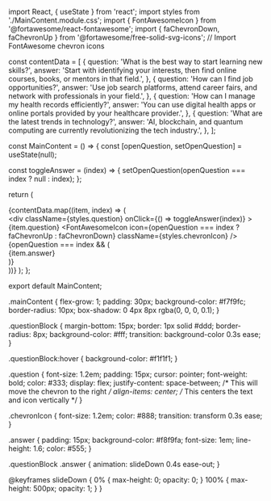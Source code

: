 import React, { useState } from 'react';
import styles from './MainContent.module.css';
import { FontAwesomeIcon } from '@fortawesome/react-fontawesome';
import { faChevronDown, faChevronUp } from '@fortawesome/free-solid-svg-icons'; // Import FontAwesome chevron icons

const contentData = [
  {
    question: 'What is the best way to start learning new skills?',
    answer: 'Start with identifying your interests, then find online courses, books, or mentors in that field.',
  },
  {
    question: 'How can I find job opportunities?',
    answer: 'Use job search platforms, attend career fairs, and network with professionals in your field.',
  },
  {
    question: 'How can I manage my health records efficiently?',
    answer: 'You can use digital health apps or online portals provided by your healthcare provider.',
  },
  {
    question: 'What are the latest trends in technology?',
    answer: 'AI, blockchain, and quantum computing are currently revolutionizing the tech industry.',
  },
];

const MainContent = () => {
  const [openQuestion, setOpenQuestion] = useState(null);

  const toggleAnswer = (index) => {
    setOpenQuestion(openQuestion === index ? null : index);
  };

  return (
    <div className={styles.mainContent}>
      {contentData.map((item, index) => (
        <div key={index} className={styles.questionBlock}>
          <div
            className={styles.question}
            onClick={() => toggleAnswer(index)}
          >
            {item.question}
            <FontAwesomeIcon
              icon={openQuestion === index ? faChevronUp : faChevronDown}
              className={styles.chevronIcon}
            />
          </div>
          {openQuestion === index && (
            <div className={styles.answer}>
              {item.answer}
            </div>
          )}
        </div>
      ))}
    </div>
  );
};

export default MainContent;



.mainContent {
  flex-grow: 1;
  padding: 30px;
  background-color: #f7f9fc;
  border-radius: 10px;
  box-shadow: 0 4px 8px rgba(0, 0, 0, 0.1);
}

.questionBlock {
  margin-bottom: 15px;
  border: 1px solid #ddd;
  border-radius: 8px;
  background-color: #fff;
  transition: background-color 0.3s ease;
}

.questionBlock:hover {
  background-color: #f1f1f1;
}

.question {
  font-size: 1.2em;
  padding: 15px;
  cursor: pointer;
  font-weight: bold;
  color: #333;
  display: flex;
  justify-content: space-between; /* This will move the chevron to the right */
  align-items: center; /* This centers the text and icon vertically */
}

.chevronIcon {
  font-size: 1.2em;
  color: #888;
  transition: transform 0.3s ease;
}

.answer {
  padding: 15px;
  background-color: #f8f9fa;
  font-size: 1em;
  line-height: 1.6;
  color: #555;
}

.questionBlock .answer {
  animation: slideDown 0.4s ease-out;
}

@keyframes slideDown {
  0% {
    max-height: 0;
    opacity: 0;
  }
  100% {
    max-height: 500px;
    opacity: 1;
  }
}
